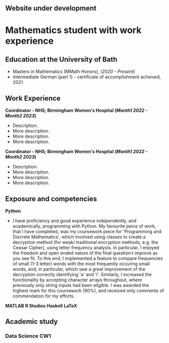 ## Website under development

# Mathematics student with work experience

## Education at the University of Bath
- Masters in Mathematics (MMath Honors), (_2020 - Present_)
- Intermediate German (part 1) - certificate of accomplishment acheived, 2021

## Work Experience
**Coordinator - NHS; Birmingham Women's Hospital (_Month1 2022 - Month2 2023_)**
- Description.
- More description.
- More description.
- More description.

**Coordinator - NHS; Birmingham Women's Hospital (_Month1 2022 - Month2 2023_)**
- Description.
- More description.
- More description.
- More description.


## Exposure and competencies 
**Python**
- I have proficiency and good experience independently, and academically, programming with Python. My favourite peice of work, that I have completed, was my coursework piece for 'Programming and Discrete Mathematics', which involved using classes to create a decryption method (for weak/ traditional encryption methods, e.g. the Ceasar Cipher), using letter frequency analysis. In particular, I enjoyed the freedom and open ended nature of the final question:t improve as you see fit. To this end, I implemented a feature to compare frequencies of small (1-3 letter) words with the most frequently occuring small words, and, in particular, which saw a great improvement of the decryption correctly identifying 'a' and 'i'. Similarly, I increased the functionality by accepting character arrays throughout, where previously only string inputs had been eligible. I was awarded the highest mark for this coursework (90%), and received only comments of commendation for my efforts.

**MATLAB**
**R Studios**
**Haskell**
**LaTeX**






## Academic study
### Data Science CW1

